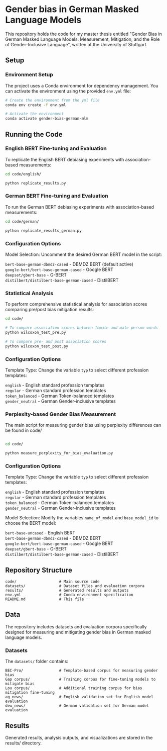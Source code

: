 # Gender bias in German Masked Language Models

This repository holds the code for my master thesis entitled "Gender Bias in German Masked Language Models: Measurement, Mitigation, and the Role of Gender-Inclusive Language", written at the University of Stuttgart.

## Setup

### Environment Setup

The project uses a Conda environment for dependency management. You can activate the environment using the provided `env.yml` file:

```bash
# Create the environment from the yml file
conda env create -f env.yml

# Activate the environment
conda activate gender-bias-german-mlm

```

## Running the Code

### English BERT Fine-tuning and Evaluation

To replicate the English BERT debiasing experiments with association-based measurements:

```bash
cd code/english/

python replicate_results.py
```

### German BERT Fine-tuning and Evaluation

To run the German BERT debiasing experiments with association-based measurements:

```bash
cd code/german/

python replicate_results_german.py
```

### Configuration Options

Model Selection: Uncomment the desired German BERT model in the script:

`bert-base-german-dbmdz-cased` - DBMDZ BERT (default active)  
`google-bert/bert-base-german-cased` - Google BERT  
`deepset/gbert-base` - G-BERT  
`distilbert/distilbert-base-german-cased` - DistilBERT



### Statistical Analysis

To perform comprehensive statistical analysis for association scores comparing pre/post bias mitigation results:

```bash
cd code/

# To compare association scores between female and male person words
python wilcoxon_test_pre.py

# To compare pre- and post association scores
python wilcoxon_test_post.py

```

### Configuration Options

Template Type: Change the variable `typ` to select different profession templates:

`english` - English standard profession templates  
`regular` - German standard profession templates  
`token_balanced` - German Token-balanced templates  
`gender_neutral` - German Gender-inclusive templates  

### Perplexity-based Gender Bias Measurement

The main script for measuring gender bias using perplexity differences can be found in code/

```bash

cd code/

python measure_perplexity_for_bias_evaluation.py

```

### Configuration Options

Template Type: Change the variable `typ` to select different profession templates:

`english` - English standard profession templates  
`regular` - German standard profession templates  
`token_balanced` - German Token-balanced templates  
`gender_neutral` - German Gender-inclusive templates  

Model Selection: Modify the variables `name_of_model` and `base_model_id` to choose the BERT model:

`bert-base-uncased` - English BERT  
`bert-base-german-dbmdz-cased` - DBMDZ BERT  
`google-bert/bert-base-german-cased` - Google BERT  
`deepset/gbert-base` - G-BERT  
`distilbert/distilbert-base-german-cased` - DistilBERT



## Repository Structure

```
code/                   # Main source code
datasets/               # Dataset files and evaluation corpora
results/                # Generated results and outputs
env.yml                 # Conda environment specification
README.md               # This file
```

## Data

The repository includes datasets and evaluation corpora specifically designed for measuring and mitigating gender bias in German masked language models.

### Datasets

The `datasets/` folder contains:

```
BEC-Pro/                # Template-based corpus for measuring gender bias
Gap corpus/             # Training corpus for fine-tuning models to mitigate bias
Lou corpus/             # Additional training corpus for bias mitigation fine-tuning
ag_news/                # English validation set for English model evaluation
deu_news/               # German validation set for German model evaluation
```

## Results

Generated results, analysis outputs, and visualizations are stored in the results/ directory.